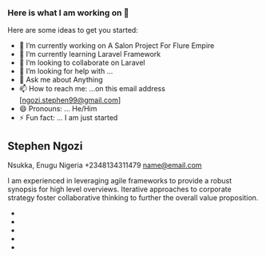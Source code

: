 ### Here is what I am working on 👋



Here are some ideas to get you started:

- 🔭 I’m currently working on A Salon Project For Flure Empire
- 🌱 I’m currently learning Laravel Framework
- 👯 I’m looking to collaborate on Laravel 
- 🤔 I’m looking for help with ...
- 💬 Ask me about Anything
- 📫 How to reach me: ...on this email address [ngozi.stephen99@gmail.com]
- 😄 Pronouns: ... He/Him
- ⚡ Fun fact: ... I am just started
 <section class="resume-section p-3 p-lg-5 d-flex d-column" id="about">
        <div class="my-auto">
          <h1 class="mb-0">Stephen
            <span class="text-primary">Ngozi</span>
          </h1>
          <div class="subheading mb-5">Nsukka, Enugu Nigeria +2348134311479
            <a href="mailto:name@email.com">name@email.com</a>
          </div>
          <p class="mb-5">I am experienced in leveraging agile frameworks to provide a robust synopsis for high level overviews. Iterative approaches to corporate  strategy foster collaborative thinking to further the overall value proposition.</p>
          <ul class="list-inline list-social-icons mb-0">
            <li class="list-inline-item">
              <a href="#">
                <span class="fa-stack fa-lg">
                  <i class="fa fa-circle fa-stack-2x"></i>
                  <i class="fa fa-facebook fa-stack-1x fa-inverse"></i>
                </span>
              </a>
            </li>
            <li class="list-inline-item">
              <a href="#">
                <span class="fa-stack fa-lg">
                  <i class="fa fa-circle fa-stack-2x"></i>
                  <i class="fa fa-twitter fa-stack-1x fa-inverse"></i>
                </span>
              </a>
            </li>
            <li class="list-inline-item">
              <a href="#">
                <span class="fa-stack fa-lg">
                  <i class="fa fa-circle fa-stack-2x"></i>
                  <i class="fa fa-linkedin fa-stack-1x fa-inverse"></i>
                </span>
              </a>
            </li>
            <li class="list-inline-item">
              <a href="#">
                <span class="fa-stack fa-lg">
                  <i class="fa fa-circle fa-stack-2x"></i>
                  <i class="fa fa-github fa-stack-1x fa-inverse"></i>
                </span>
              </a>
            </li>
            <li class="list-inline-item">
              <a href="#">
                <span class="fa-stack fa-lg">
                  <i class="fa fa-circle fa-stack-2x"></i>
                  <i class="fa fa-book fa-stack-1x fa-inverse"></i>
                </span>
              </a>
            </li>
          </ul>
        </div>
      </section>
